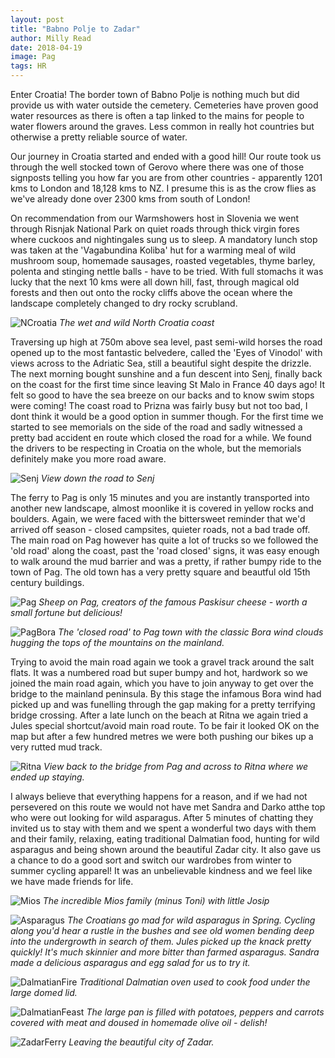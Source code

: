 ```yaml
---
layout: post
title: "Babno Polje to Zadar"
author: Milly Read
date: 2018-04-19
image: Pag
tags: HR
---
```


Enter Croatia! The border town of Babno Polje is nothing much but did provide us with water outside the cemetery. Cemeteries have proven good water resources as there is often a tap linked to the mains for people to water flowers around the graves. Less common in really hot countries but otherwise a pretty reliable source of water.  

Our journey in Croatia started and ended with a good hill! Our route took us through the well stocked town of Gerovo where there was one of those signposts telling you how far you are from other countries - apparently 1201 kms to London and 18,128 kms to NZ. I presume this is as the crow flies as we've already done over 2300 kms from south of London!

On recommendation from our Warmshowers host in Slovenia we went through Risnjak National Park on quiet roads through thick virgin fores where cuckoos and nightingales sung us to sleep. A mandatory lunch stop was taken at the 'Vagabundina Koliba' hut for a warming meal of wild mushroom soup, homemade sausages, roasted vegetables, thyme barley, polenta and stinging nettle balls - have to be tried. With full stomachs it was lucky that the next 10 kms were all down hill, fast, through magical old forests and then out onto the rocky cliffs above the ocean where the landscape completely changed to dry rocky scrubland. 

![NCroatia](assets/img/NCroatia.JPG) *The wet and wild North Croatia coast*  

Traversing up high at 750m above sea level, past semi-wild horses the road opened up to the most fantastic belvedere, called the 'Eyes of Vinodol' with views across to the Adriatic Sea, still a beautiful sight despite the drizzle. The next morning bought sunshine and a fun descent into Senj, finally back on the coast for the first time since leaving St Malo in France 40 days ago! It felt so good to have the sea breeze on our backs and to know swim stops were coming! The coast road to Prizna was fairly busy but not too bad, I dont think it would be a good option in summer though. For the first time we started to see memorials on the side of the road and sadly witnessed a pretty bad accident en route which closed the road for a while. We found the drivers to be respecting in Croatia on the whole, but the memorials definitely make you more road aware.  

![Senj](assets/img/Senj.JPG) *View down the road to Senj*  

The ferry to Pag is only 15 minutes and you are instantly transported into another new landscape, almost moonlike it is covered in yellow rocks and boulders. Again, we were faced with the bittersweet reminder that we'd arrived off season - closed campsites, quieter roads, not a bad trade off. The main road on Pag however has quite a lot of trucks so we followed the 'old road' along the coast, past the 'road closed' signs, it was easy enough to walk around the mud barrier and was a pretty, if rather bumpy ride to the town of Pag. The old town has a very pretty square and beautful old 15th century buildings. 

![Pag](assets/img/Pag.JPG) *Sheep on Pag, creators of the famous Paskisur cheese - worth a small fortune but delicious!*  

![PagBora](assets/img/PagBora.jpg) *The 'closed road' to Pag town with the classic Bora wind clouds hugging the tops of the mountains on the mainland.*  

Trying to avoid the main road again we took a gravel track around the salt flats. It was a numbered road but super bumpy and hot, hardwork so we joined the main road again, which you have to join anyway to get over the bridge to the mainland peninsula. By this stage the infamous Bora wind had picked up and was funelling through the gap making for a pretty terrifying bridge crossing. After a late lunch on the beach at Ritna we again tried a Jules special shortcut/avoid main road route. To be fair it looked OK on the map but after a few hundred metres we were both pushing our bikes up a very rutted mud track. 

![Ritna](assets/img/Ritna.JPG) *View back to the bridge from Pag and across to Ritna where we ended up staying.*  

I always believe that everything happens for a reason, and if we had not persevered on this route we would not have met Sandra and Darko atthe top who were out looking for wild asparagus. After 5 minutes of chatting they invited us to stay with them and we spent a wonderful two days with them and their family, relaxing, eating traditional Dalmatian food, hunting for wild asparagus and being shown around the beautiful Zadar city. It also gave us a chance to do a good sort and switch our wardrobes from winter to summer cycling apparel! It was an unbelievable kindness and we feel like we have made friends for life.

![Mios](assets/img/Mios.jpg) *The incredible Mios family (minus Toni) with little Josip*  

![Asparagus](assets/img/Asparagus.jpg) *The Croatians go mad for wild asparagus in Spring. Cycling along you'd hear a rustle in the bushes and see old women bending deep into the undergrowth in search of them. Jules picked up the knack pretty quickly! It's much skinnier and more bitter than farmed asparagus. Sandra made a delicious asparagus and egg salad for us to try it.*  

![DalmatianFire](assets/img/DalmatianFire.jpg) *Traditional Dalmatian oven used to cook food under the large domed lid.*

![DalmatianFeast](assets/img/DalmatianFeast.jpg) *The large pan is filled with potatoes, peppers and carrots covered with meat and doused in homemade olive oil - delish!*  

![ZadarFerry](assets/img/ZadarFerry.JPG) *Leaving the beautiful city of Zadar.*  


